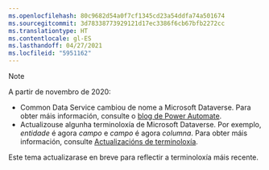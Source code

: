 ```yaml
---
ms.openlocfilehash: 80c9682d54a0f7cf1345cd23a54ddfa74a501674
ms.sourcegitcommit: 3d78338773929121d17ec3386f6cb67bfb2272cc
ms.translationtype: HT
ms.contentlocale: gl-ES
ms.lasthandoff: 04/27/2021
ms.locfileid: "5951162"
---
```

> [!NOTE]
> A partir de novembro de 2020:
>
> - Common Data Service cambiou de nome a Microsoft Dataverse. Para obter máis información, consulte o [blog de Power Automate](https://aka.ms/PAuAppBlog).
> - Actualizouse algunha terminoloxía de Microsoft Dataverse. Por exemplo, *entidade* é agora *campo* e *campo* é agora *columna*. Para obter máis información, consulte [Actualizacións de terminoloxía](/powerapps/maker/data-platform/data-platform-intro).
>
> Este tema actualizarase en breve para reflectir a terminoloxía máis recente.